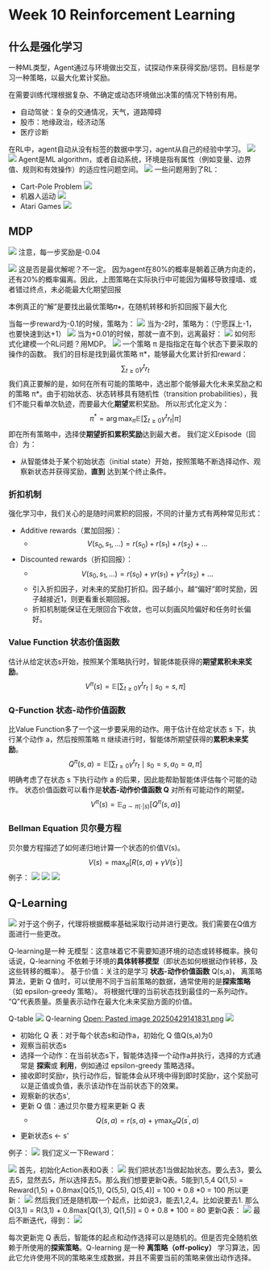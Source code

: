 # Week 10 Reinforcement Learning

## 什么是强化学习
一种ML类型，Agent通过与环境做出交互，试探动作来获得奖励/惩罚。目标是学习一种策略，以最大化累计奖励。

在需要训练代理根据复杂、不确定或动态环境做出决策的情况下特别有用。
- 自动驾驶：复杂的交通情况，天气，道路障碍
- 股市：地缘政治，经济动荡
- 医疗诊断

在RL中，agent自动从没有标签的数据中学习，agent从自己的经验中学习。
![](assets/Pasted%20image%2020250428231631.webp)
![](assets/Pasted%20image%2020250429133458.webp)
Agent是ML algorithm，或者自动系统，环境是指有属性（例如变量、边界值、规则和有效操作）的适应性问题空间。
![](assets/Pasted%20image%2020250429133614.webp)
一些问题用到了RL：
- Cart-Pole Problem
![](assets/Pasted%20image%2020250429133711.webp)
- 机器人运动
![](assets/Pasted%20image%2020250429133736.webp)
- Atari Games
![](assets/Pasted%20image%2020250429133847.webp)
## MDP
![](assets/Pasted%20image%2020250429133907.webp)
注意，每一步奖励是-0.04

![](assets/Pasted%20image%2020250429134015.webp)
这是否是最优解呢？不一定。
因为agent在80%的概率是朝着正确方向走的，还有20%的概率偏离。因此，上图策略在实际执行中可能因为偏移导致撞墙、或者错过终点，未必能最大化期望回报

本例真正的“解”是要找出最优策略𝜋∗，在随机转移和折扣回报下最大化


当每一步reward为-0.1的时候，策略为：
![](assets/Pasted%20image%2020250429134143.webp)
当为-2时，策略为：（宁愿踩上-1，也要快速到达+1）
![](assets/Pasted%20image%2020250429134200.webp)
当为+0.01的时候，那就一直不到，远离最好：
![](assets/Pasted%20image%2020250429134233.webp)
如何形式化建模一个RL问题？用MDP。
![](assets/Pasted%20image%2020250429134622.webp)
一个策略 π 是指指定在每个状态下要采取的操作的函数。
我们的目标是找到最优策略 π\*，能够最大化累计折扣reward：
$$\sum_{t\geq0}\gamma^tr_t$$
我们真正要解的是，如何在所有可能的策略中，选出那个能够最大化未来奖励之和的策略 π\*。由于初始状态、状态转移具有随机性（transition probabilities），我们不能只看单次轨迹，而要最大化**期望**累积奖励。
所以形式化定义为：
$$\pi^{*}=\arg\max_{\pi}\mathbb{E}\left[\sum_{t\geq0}\gamma^{t}r_{t}|\pi\right]$$
即在所有策略中，选择使**期望折扣累积奖励**达到最大者。
我们定义Episode（回合）为：
- 从智能体处于某个初始状态（initial state）开始，按照策略不断选择动作、观察新状态并获得奖励，**直到** 达到某个终止条件。

### 折扣机制
强化学习中，我们关心的是随时间累积的回报，不同的计量方式有两种常见形式：
- Additive rewards（累加回报）：
	- $$V(s_0,s_1,\ldots)=r(s_0)+r(s_1)+r(s_2)+\ldots$$
- Discounted rewards（折扣回报）：
	- $$V(s_0,s_1,\ldots)=r(s_0)+\gamma r(s_1)+\gamma^2r(s_2)+\ldots$$
	- 引入折扣因子，对未来的奖励打折扣。因子越小，越“偏好”即时奖励，因子越接近1，则更看重长期回报。
	- 折扣机制能保证在无限回合下收敛，也可以刻画风险偏好和任务时长偏好。

### Value Function 状态价值函数
估计从给定状态s开始，按照某个策略执行时，智能体能获得的**期望累积未来奖励**。
$$V^\pi(s)=\mathbb{E}\left[\sum_{t\geq0}\gamma^tr_t\mid s_0=s,\pi\right]$$
### Q-Function 状态-动作价值函数
比Value Function多了一个这一步要采用的动作。用于估计在给定状态 s 下，执行某个动作 a，然后按照策略 π 继续进行时，智能体所期望获得的**累积未来奖励**。
$$Q^\pi(s,a)=\mathbb{E}\left[\sum_{t\geq0}\gamma^tr_t\mid s_0=s,a_0=a,\pi\right]$$
明确考虑了在状态 s 下执行动作 a 的后果，因此能帮助智能体评估每个可能的动作。
状态价值函数可以看作是**状态-动作价值函数 Q** 对所有可能动作的期望。
$$V^\pi(s)=\mathbb{E}_{a\sim\pi(\cdot|s)}\left[Q^\pi(s,a)\right]$$

### Bellman Equation 贝尔曼方程
贝尔曼方程描述了如何递归地计算一个状态的价值V(s)。
$$V(s)=\max_a\left[R(s,a)+\gamma V(s^{\prime})\right]$$
例子：
![](assets/Pasted%20image%2020250429141148.webp)
![](assets/Pasted%20image%2020250429141153.webp)
![](assets/Pasted%20image%2020250429141434.webp)
## Q-Learning
![](assets/Pasted%20image%2020250429141537.webp)
对于这个例子，代理将根据概率基础采取行动并进行更改。我们需要在Q值方面进行一些更改。

Q-learning是一种
无模型：这意味着它不需要知道环境的动态或转移概率。换句话说，Q-learning 不依赖于环境的**具体转移模型**（即状态如何根据动作转移，及这些转移的概率）。
基于价值：关注的是学习 **状态-动作价值函数** Q(s,a)，
离策略算法，更新 Q 值时，可以使用不同于当前策略的数据，通常使用的是**探索策略**（如 epsilon-greedy 策略）。
将根据代理的当前状态找到最佳的一系列动作。 “Q”代表质量。质量表示动作在最大化未来奖励方面的价值。

Q-table
![](assets/Pasted%20image%2020250429141821.webp)
Q-learning
[Open: Pasted image 20250429141831.png](assets/bbd8aea528fa7345fa8bf0b4ae8d101a_MD5.jpeg)
![](assets/bbd8aea528fa7345fa8bf0b4ae8d101a_MD5.jpeg)
- 初始化 Q 表：对于每个状态s和动作a，初始化 Q 值Q(s,a)为0
- 观察当前状态s
- 选择一个动作：在当前状态s下，智能体选择一个动作a并执行，选择的方式通常是 **探索**或 **利用**，例如通过 epsilon-greedy 策略选择。
- 接收即时奖励r，执行动作后，智能体会从环境中得到即时奖励r，这个奖励可以是正值或负值，表示该动作在当前状态下的效果。
- 观察新的状态s',
- 更新 Q 值：通过贝尔曼方程来更新 Q 表
	- $$Q(s,a)=r(s,a)+\gamma\max_aQ(s^{\prime},a)$$
- 更新状态s <- s'

例子：
![](assets/Pasted%20image%2020250429142305.webp)
我们定义一下Reward：

![](assets/Pasted%20image%2020250429142449.webp)
首先，初始化Action表和Q表：
![](assets/Pasted%20image%2020250429142530.webp)
我们把状态1当做起始状态。要么去3，要么去5，显然去5，所以选择去5。那么我们想要更新Q表。5能到1,5,4
Q(1,5) = Reward(1,5) + 0.8max\[Q(5,1), Q(5,5), Q(5,4)\] = 100 + 0.8 \*0 = 100
所以更新：
![](assets/Pasted%20image%2020250429143011.webp)
然后我们还是随机取一个起点，比如说3，能去1,2,4。比如说要去1.
那么Q(3,1) = R(3,1) + 0.8max\[Q(1,3), Q(1,5)\] = 0 + 0.8 \* 100 = 80
更新Q表：
![](assets/Pasted%20image%2020250429143442.webp)
最后不断迭代，得到：
![](assets/Pasted%20image%2020250429143503.webp)

每次更新完 Q 表后，智能体的起点和动作选择可以是随机的。但是否完全随机依赖于所使用的**探索策略**。Q-learning 是一种 **离策略（off-policy）** 学习算法，因此它允许使用不同的策略来生成数据，并且不需要当前的策略来做出动作选择。


